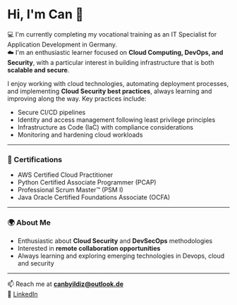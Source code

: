 # Hi, I'm Can 👋

💻 I'm currently completing my vocational training as an IT Specialist for Application Development in Germany.  
☁️ I'm an enthusiastic learner focused on **Cloud Computing, DevOps, and Security**, with a particular interest in building infrastructure that is both **scalable and secure**.

I enjoy working with cloud technologies, automating deployment processes, and implementing **Cloud Security best practices**, always learning and improving along the way. Key practices include:

- Secure CI/CD pipelines  
- Identity and access management following least privilege principles  
- Infrastructure as Code (IaC) with compliance considerations  
- Monitoring and hardening cloud workloads  

---

### 📜 Certifications
- AWS Certified Cloud Practitioner  
- Python Certified Associate Programmer (PCAP)  
- Professional Scrum Master™ (PSM I)  
- Java Oracle Certified Foundations Associate (OCFA)  

---

### 🌍 About Me
- Enthusiastic about **Cloud Security** and **DevSecOps** methodologies  
- Interested in **remote collaboration opportunities**  
- Always learning and exploring emerging technologies in Devops, cloud and security  

---

📫 Reach me at **canbyildiz@outlook.de**  
🔗 [LinkedIn](https://www.linkedin.com/in/canyil)  
